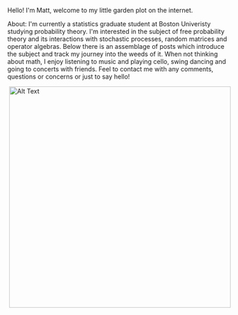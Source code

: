 Hello! I'm Matt, welcome to my little garden plot on the internet.




About: 
I'm currently a statistics graduate student at Boston Univeristy studying probability theory. I'm interested in the subject of free probability theory and its interactions with stochastic processes, random matrices and operator algebras. Below there is an assemblage of posts which introduce the subject and track my journey into the weeds of it. When not thinking about math, I enjoy listening to music and playing cello, swing dancing and going to concerts with friends. Feel to contact me with any comments, questions or concerns or just to say hello!


<div style="float: right; margin-left: 20px;">
    <img src="https://github.com/giwdulttam/giwdulttam.github.io/assets/112978414/228d2638-738f-4a18-b604-1a936987151c" alt="Alt Text" width="500"/>
</div>


